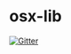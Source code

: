# osx-lib

[![Gitter](https://badges.gitter.im/Join%20Chat.svg)](https://gitter.im/raghavgautam/osx-lib?utm_source=badge&utm_medium=badge&utm_campaign=pr-badge&utm_content=badge)